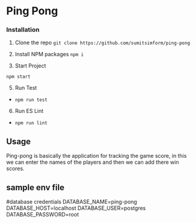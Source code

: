 # Ping Pong


### Installation

1. Clone the repo
   `git clone https://github.com/sumitsimform/ping-pong`
   
3. Install NPM packages
  `npm i`

4. Start Project

  `npm start`

5. Run Test

- `npm run test`

6. Run ES Lint

- `npm run lint`


## Usage

Ping-pong is basically the application for tracking the game score, in this we can enter the names of the players and then we can add there win scores.


## sample env file 

#database credentials
DATABASE_NAME=ping-pong
DATABASE_HOST=localhost
DATABASE_USER=postgres
DATABASE_PASSWORD=root